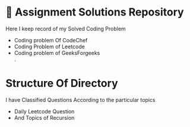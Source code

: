 <h1>📂 Assignment Solutions Repository</h1>
    
<p>Here I keep record of my Solved Coding Problem  </p> 
<ul>
  <li>Coding problem Of CodeChef</li>
  <li>Coding Problem of Leetcode</li>
  <li>Coding problem of GeeksForgeeks</li>. 
</ul>
<h1>Structure Of Directory</h1>
<p>I have Classified Questions According to the particular topics</p>
<ul>
  <li> Daily Leetcode Question </li>
  <li>And Topics of Recursion </li>
</ul>
<h1></h1>

